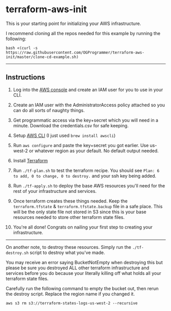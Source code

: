 # terraform-aws-init

This is your starting point for initializing your AWS infrastructure.

I recommend cloning all the repos needed for this example by running the following:

```
bash <(curl -s https://raw.githubusercontent.com/OGProgrammer/terraform-aws-init/master/clone-cd-example.sh)
```

---

## Instructions

1. Log into the [AWS console](https://aws.amazon.com) and create an IAM user for you to use in your CLI.

2. Create an IAM user with the AdministratorAccess policy attached so you can do all sorts of naughty things.

3. Get programmatic access via the key+secret which you will need in a minute. Download the credentials.csv for safe keeping.

4. Setup [AWS CLI](http://docs.aws.amazon.com/cli/latest/userguide/installing.html) (I just used `brew install awscli`)

5. Run `aws configure` and paste the key+secret you got earlier. Use us-west-2 or whatever region as your default. No default output needed.

6. Install [Terraform](https://www.terraform.io/downloads.html)

7. Run `./tf-plan.sh` to test the terraform recipe. You should see `Plan: 6 to add, 0 to change, 0 to destroy.` and your ssh key being added.

8. Run `./tf-apply.sh` to deploy the base AWS resources you'll need for the rest of your infrastructure and services.

9. Once terraform creates these things needed. Keep the `terraform.tfstate` & `terraform.tfstate.backup` file in a safe place. This will be the only state file not stored in S3 since this is your base resources needed to store other terraform state files.

10. You're all done! Congrats on nailing your first step to creating your infrastructure.

---
 
On another note, to destroy these resources. Simply run the `./tf-destroy.sh` script to destroy what you've made.

You may receive an error saying BucketNotEmpty when destroying this but please be sure you destroyed ALL other terraform infrastructure and services before you do because your literally killing off what holds all your terraform state files. 

Carefully run the following command to empty the bucket out, then rerun the destroy script. Replace the region name if you changed it.

```
aws s3 rm s3://terraform-states-logs-us-west-2 --recursive
```